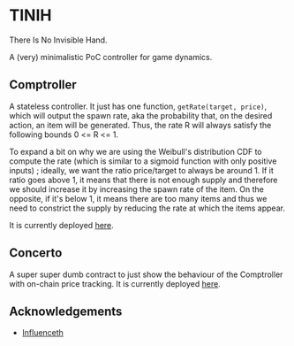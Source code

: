 # TINIH
There Is No Invisible Hand.

A (very) minimalistic PoC controller for game dynamics.


## Comptroller
A stateless controller.
It just has one function, `getRate(target, price)`, which will output the spawn rate, aka the probability that, on the desired action,
an item will be generated. Thus, the rate R will always satisfy the following bounds 0 <= R <= 1.

To expand a bit on why we are using the Weibull's distribution CDF to compute the rate (which is similar to a sigmoid function with only positive inputs) ; ideally, we want the ratio price/target to always be around 1. If it ratio goes above 1, it means that there is not enough supply and therefore we should increase it by increasing the spawn rate of the item. On the opposite, if it's below 1, it means there are too many items and thus we need to constrict the supply by reducing the rate at which the items appear.

It is currently deployed [here](https://goerli.voyager.online/contract/0x0178f4dd48c04b7e37d0fb5e3d5c0b0ba8dd3c85d0c5cf6f7d5fe57a78ad83f2).

## Concerto
A super super dumb contract to just show the behaviour of the Comptroller with on-chain price tracking.
It is currently deployed [here](https://goerli.voyager.online/contract/0x056f7f4674b8d0cedd12ca3f6d511aeef0602a2fa6eef73ac032dfee417b0ed7).

## Acknowledgements
- [Influenceth](https://github.com/influenceth/cairo-math-64x61)